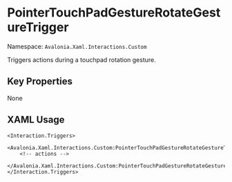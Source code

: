 # PointerTouchPadGestureRotateGestureTrigger

Namespace: `Avalonia.Xaml.Interactions.Custom`

Triggers actions during a touchpad rotation gesture.



## Key Properties
None

## XAML Usage
```xaml
<Interaction.Triggers>
  <Avalonia.Xaml.Interactions.Custom:PointerTouchPadGestureRotateGestureTrigger>
    <!-- actions -->
  </Avalonia.Xaml.Interactions.Custom:PointerTouchPadGestureRotateGestureTrigger>
</Interaction.Triggers>
```
